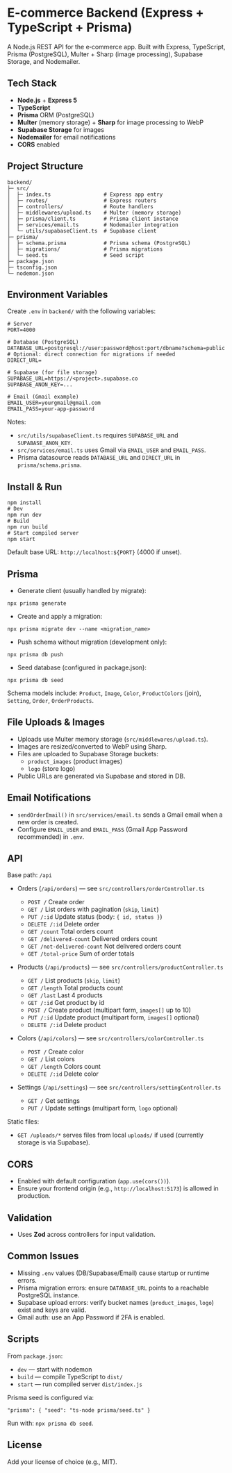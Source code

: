 # E‑commerce Backend (Express + TypeScript + Prisma)

A Node.js REST API for the e‑commerce app. Built with Express, TypeScript, Prisma (PostgreSQL), Multer + Sharp (image processing), Supabase Storage, and Nodemailer.

## Tech Stack
- **Node.js** + **Express 5**
- **TypeScript**
- **Prisma** ORM (PostgreSQL)
- **Multer** (memory storage) + **Sharp** for image processing to WebP
- **Supabase Storage** for images
- **Nodemailer** for email notifications
- **CORS** enabled

## Project Structure
```
backend/
├─ src/
│  ├─ index.ts                 # Express app entry
│  ├─ routes/                  # Express routers
│  ├─ controllers/             # Route handlers
│  ├─ middlewares/upload.ts    # Multer (memory storage)
│  ├─ prisma/client.ts         # Prisma client instance
│  ├─ services/email.ts        # Nodemailer integration
│  └─ utils/supabaseClient.ts  # Supabase client
├─ prisma/
│  ├─ schema.prisma            # Prisma schema (PostgreSQL)
│  ├─ migrations/              # Prisma migrations
│  └─ seed.ts                  # Seed script
├─ package.json
├─ tsconfig.json
└─ nodemon.json
```

## Environment Variables
Create `.env` in `backend/` with the following variables:
```
# Server
PORT=4000

# Database (PostgreSQL)
DATABASE_URL=postgresql://user:password@host:port/dbname?schema=public
# Optional: direct connection for migrations if needed
DIRECT_URL=

# Supabase (for file storage)
SUPABASE_URL=https://<project>.supabase.co
SUPABASE_ANON_KEY=...

# Email (Gmail example)
EMAIL_USER=yourgmail@gmail.com
EMAIL_PASS=your-app-password
```
Notes:
- `src/utils/supabaseClient.ts` requires `SUPABASE_URL` and `SUPABASE_ANON_KEY`.
- `src/services/email.ts` uses Gmail via `EMAIL_USER` and `EMAIL_PASS`.
- Prisma datasource reads `DATABASE_URL` and `DIRECT_URL` in `prisma/schema.prisma`.

## Install & Run
```
npm install
# Dev
npm run dev
# Build
npm run build
# Start compiled server
npm start
```
Default base URL: `http://localhost:${PORT}` (4000 if unset).

## Prisma
- Generate client (usually handled by migrate):
```
npx prisma generate
```
- Create and apply a migration:
```
npx prisma migrate dev --name <migration_name>
```
- Push schema without migration (development only):
```
npx prisma db push
```
- Seed database (configured in package.json):
```
npx prisma db seed
```
Schema models include: `Product`, `Image`, `Color`, `ProductColors` (join), `Setting`, `Order`, `OrderProducts`.

## File Uploads & Images
- Uploads use Multer memory storage (`src/middlewares/upload.ts`).
- Images are resized/converted to WebP using Sharp.
- Files are uploaded to Supabase Storage buckets:
  - `product_images` (product images)
  - `logo` (store logo)
- Public URLs are generated via Supabase and stored in DB.

## Email Notifications
- `sendOrderEmail()` in `src/services/email.ts` sends a Gmail email when a new order is created.
- Configure `EMAIL_USER` and `EMAIL_PASS` (Gmail App Password recommended) in `.env`.

## API
Base path: `/api`

- Orders (`/api/orders`) — see `src/controllers/orderController.ts`
  - `POST /` Create order
  - `GET /` List orders with pagination (`skip`, `limit`)
  - `PUT /:id` Update status (body: `{ id, status }`)
  - `DELETE /:id` Delete order
  - `GET /count` Total orders count
  - `GET /delivered-count` Delivered orders count
  - `GET /not-delivered-count` Not delivered orders count
  - `GET /total-price` Sum of order totals

- Products (`/api/products`) — see `src/controllers/productController.ts`
  - `GET /` List products (`skip`, `limit`)
  - `GET /length` Total products count
  - `GET /last` Last 4 products
  - `GET /:id` Get product by id
  - `POST /` Create product (multipart form, `images[]` up to 10)
  - `PUT /:id` Update product (multipart form, `images[]` optional)
  - `DELETE /:id` Delete product

- Colors (`/api/colors`) — see `src/controllers/colorController.ts`
  - `POST /` Create color
  - `GET /` List colors
  - `GET /length` Colors count
  - `DELETE /:id` Delete color

- Settings (`/api/settings`) — see `src/controllers/settingController.ts`
  - `GET /` Get settings
  - `PUT /` Update settings (multipart form, `logo` optional)

Static files:
- `GET /uploads/*` serves files from local `uploads/` if used (currently storage is via Supabase).

## CORS
- Enabled with default configuration (`app.use(cors())`).
- Ensure your frontend origin (e.g., `http://localhost:5173`) is allowed in production.

## Validation
- Uses **Zod** across controllers for input validation.

## Common Issues
- Missing `.env` values (DB/Supabase/Email) cause startup or runtime errors.
- Prisma migration errors: ensure `DATABASE_URL` points to a reachable PostgreSQL instance.
- Supabase upload errors: verify bucket names (`product_images`, `logo`) exist and keys are valid.
- Gmail auth: use an App Password if 2FA is enabled.

## Scripts
From `package.json`:
- `dev` — start with nodemon
- `build` — compile TypeScript to `dist/`
- `start` — run compiled server `dist/index.js`

Prisma seed is configured via:
```
"prisma": { "seed": "ts-node prisma/seed.ts" }
```
Run with: `npx prisma db seed`.

## License
Add your license of choice (e.g., MIT).
